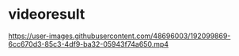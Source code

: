 # videoresult


https://user-images.githubusercontent.com/48696003/192099869-6cc670d3-85c3-4df9-ba32-05943f74a650.mp4

